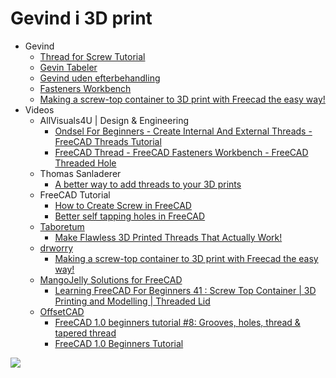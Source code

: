 # Gevind i 3D print

* Gevind
  * [Thread for Screw Tutorial](https://wiki.freecad.org/Thread_for_Screw_Tutorial/en)
  * [Gevin Tabeler](./GevinTabels/README.md)
  * [Gevind uden efterbehandling](./GevindUdenEfterbehandling/README.md)
  * [Fasteners Workbench](https://wiki.freecad.org/Fasteners_Workbench/en)
  * [Making a screw-top container to 3D print with Freecad the easy way!](./)
* Videos
  * AllVisuals4U | Design & Engineering
    * [Ondsel For Beginners - Create Internal And External Threads - FreeCAD Threads Tutorial](https://youtu.be/YZo1gELeHPE "AllVisuals4U | Design & Engineering")
    * [FreeCAD Thread - FreeCAD Fasteners Workbench - FreeCAD Threaded Hole](https://youtu.be/valRNvgUcNg "AllVisuals4U | Design & Engineering")
  * Thomas Sanladerer
    * [A better way to add threads to your 3D prints](https://youtu.be/HgEEtk85rAY "Made with Layers (Thomas Sanladerer)")
  * FreeCAD Tutorial
    * [How to Create Screw in FreeCAD](https://youtu.be/mpXloZbor9c "FreeCAD Tutorial")
    * [Better self tapping holes in FreeCAD](https://youtu.be/Ze5fDIan1L0)
  * [Taboretum](https://www.youtube.com/@taboretum/featured)
    * [Make Flawless 3D Printed Threads That Actually Work!](https://youtu.be/WRdkyhUA00U)
  * [drworry](https://www.youtube.com/@drworry9320)
    * [Making a screw-top container to 3D print with Freecad the easy way!](https://youtu.be/5V1bcFV0OVs)
  * [MangoJelly Solutions for FreeCAD](https://www.youtube.com/@MangoJellySolutions)
    * [Learning FreeCAD For Beginners 41 : Screw Top Container | 3D Printing and Modelling | Threaded Lid](https://youtu.be/_GFoU0SIVG4)
  * [OffsetCAD](https://www.youtube.com/@OffsetCAD)
    * [FreeCAD 1.0 beginners tutorial #8: Grooves, holes, thread & tapered thread](https://youtu.be/jxkx0eAR_Fs)
    * [FreeCAD 1.0 Beginners Tutorial](https://www.youtube.com/playlist?list=PLVWDQhBHqKgE63MG8gFd8Qk8VGtQFy6hs)
  
![](./Images/Skærmbillede%20fra%202025-01-13%2016-20-36.png)